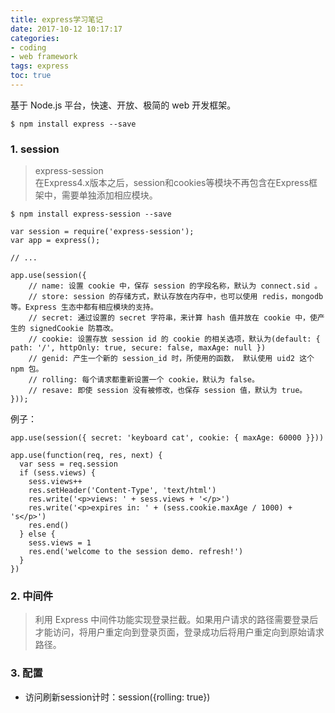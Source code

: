 ```yaml
---
title: express学习笔记
date: 2017-10-12 10:17:17
categories:
- coding
- web framework
tags: express
toc: true
---
```


基于 Node.js 平台，快速、开放、极简的 web 开发框架。

`$ npm install express --save`

<!--more-->
### 1. session

> express-session  
在Express4.x版本之后，session和cookies等模块不再包含在Express框架中，需要单独添加相应模块。

`$ npm install express-session --save`

    var session = require('express-session');
    var app = express();
    
    // ...
    
    app.use(session({
        // name: 设置 cookie 中，保存 session 的字段名称，默认为 connect.sid 。
        // store: session 的存储方式，默认存放在内存中，也可以使用 redis，mongodb 等。Express 生态中都有相应模块的支持。
        // secret: 通过设置的 secret 字符串，来计算 hash 值并放在 cookie 中，使产生的 signedCookie 防篡改。
        // cookie: 设置存放 session id 的 cookie 的相关选项，默认为(default: { path: '/', httpOnly: true, secure: false, maxAge: null })
        // genid: 产生一个新的 session_id 时，所使用的函数， 默认使用 uid2 这个 npm 包。
        // rolling: 每个请求都重新设置一个 cookie，默认为 false。
        // resave: 即使 session 没有被修改，也保存 session 值，默认为 true。
    }));
    
例子：
    
    app.use(session({ secret: 'keyboard cat', cookie: { maxAge: 60000 }}))

    app.use(function(req, res, next) {
      var sess = req.session
      if (sess.views) {
        sess.views++
        res.setHeader('Content-Type', 'text/html')
        res.write('<p>views: ' + sess.views + '</p>')
        res.write('<p>expires in: ' + (sess.cookie.maxAge / 1000) + 's</p>')
        res.end()
      } else {
        sess.views = 1
        res.end('welcome to the session demo. refresh!')
      }
    })
    
### 2. 中间件

> 利用 Express 中间件功能实现登录拦截。如果用户请求的路径需要登录后才能访问，将用户重定向到登录页面，登录成功后将用户重定向到原始请求路径。

### 3. 配置

- 访问刷新session计时：session({rolling: true})